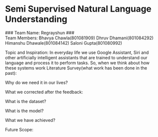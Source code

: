 
<h1> Semi Supervised Natural Language Understanding </h1>
### Team Name: Regrayshun ### <br>
Team Members:
Bhavya Chawla(801081909)
Dhruv Dhamani(801084292)
Himanshu Dhawale(801084142)
Saloni Gupta(801080992)

Topic and Inspiration: 
In everyday life we use Google Assistant, Siri and other artificially intelligent assistants that are trained to understand our language and process it to perform tasks. So, when we think about how these systems work
Literature Survey(what work has been done in the past):

Why do we need it in our lives?

What we corrected after the feedback:

What is the dataset?

What is the model?

What we have achieved?

Future Scope:
 

